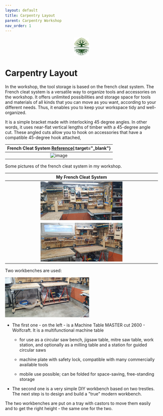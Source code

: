 ```yaml
---
layout: default
title: Carpentry Layout
parent: Carpentry Workshop
nav_order: 1
---
```

<center>
<img src="../media/Lignarius.png" width="10%" height="10%" align="middle"/>
</center>

# Carpentry Layout

In the workshop, the tool storage is based on the french cleat system.
The French cleat system is a versatile way to organize tools and accessories
on the workshop. It offers unlimited possibilities and storage space for tools 
and materials of all kinds that you can move as you want, 
according to your different needs. Thus, it enables you to keep your workspace tidy and 
well-organized. 

It is a simple bracket made with interlocking 45 degree angles.
In other words, it uses near-flat vertical lengths of timber with a 45-degree
angle cut. These angled cuts allow you to hook on accessories that have a 
compatible 45-degree hook attached, 


|                               French Cleat System  [Reference](https://www.thehandymansdaughter.com/){:target="_blank"}                               |
|:-----------------------------------------------------------------------------------------------------------------------------------------------------:|
| <img alt="image" height="18%" src="https://www.thehandymansdaughter.com/wp-content/uploads/2020/08/french-cleat-hook-together.jpg.webp" width="18%"/> | 

 Some pictures of the french cleat system in my workshop. 

|                               My French Cleat System                                |
|:-----------------------------------------------------------------------------------:|
|  <img alt="image" height="55%" src="/media/Organisation_Globale.jpg" width="55%"/>  | 
| <img alt="image" height="55%" src="/media/Organisation_Globale_1.jpg" width="55%"/> | 

Two workbenches are used: 

<img alt="image" height="55%" src="/media/Organisation_Globale_2.jpg" width="55%"/>

* The first one - on the left - is a Machine Table MASTER cut 2600 - Wolfcraft. It is a  multifunctional machine table
  
    * for use as a circular saw bench, jigsaw table, mitre saw table, work station, and optionally as a milling table 
    and a station for guided circular saws
  
    * machine plate with safety lock, compatible with many commercially available tools
    * mobile use possible; can be folded for space-saving, free-standing storage

* The second one is a very simple DIY workbench based on two trestles. 
The next step is to design and build a "true" modern workbench. 

The two workbenches are put on a tray with castors to move them easily 
and to get the right height - the same one for the two. 
